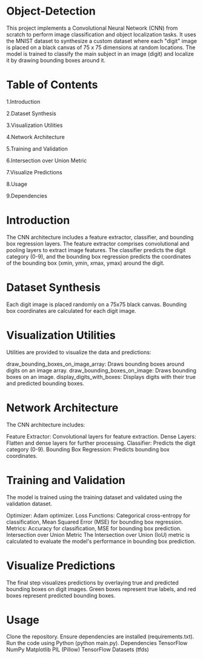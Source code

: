 # Object-Detection

This project implements a Convolutional Neural Network (CNN) from scratch to perform image classification and object localization tasks. It uses the MNIST dataset to synthesize a custom dataset where each "digit" image is placed on a black canvas of 75 x 75 dimensions at random locations. The model is trained to classify the main subject in an image (digit) and localize it by drawing bounding boxes around it.

# Table of Contents
1.Introduction

2.Dataset Synthesis

3.Visualization Utilities

4.Network Architecture

5.Training and Validation

6.Intersection over Union Metric

7.Visualize Predictions

8.Usage

9.Dependencies

# Introduction
The CNN architecture includes a feature extractor, classifier, and bounding box regression layers. The feature extractor comprises convolutional and pooling layers to extract image features. The classifier predicts the digit category (0-9), and the bounding box regression predicts the coordinates of the bounding box (xmin, ymin, xmax, ymax) around the digit.

# Dataset Synthesis
Each digit image is placed randomly on a 75x75 black canvas.
Bounding box coordinates are calculated for each digit image.
# Visualization Utilities
Utilities are provided to visualize the data and predictions:

draw_bounding_boxes_on_image_array: Draws bounding boxes around digits on an image array.
draw_bounding_boxes_on_image: Draws bounding boxes on an image.
display_digits_with_boxes: Displays digits with their true and predicted bounding boxes.
# Network Architecture
The CNN architecture includes:

Feature Extractor: Convolutional layers for feature extraction.
Dense Layers: Flatten and dense layers for further processing.
Classifier: Predicts the digit category (0-9).
Bounding Box Regression: Predicts bounding box coordinates.
# Training and Validation
The model is trained using the training dataset and validated using the validation dataset.

Optimizer: Adam optimizer.
Loss Functions: Categorical cross-entropy for classification, Mean Squared Error (MSE) for bounding box regression.
Metrics: Accuracy for classification, MSE for bounding box prediction.
Intersection over Union Metric
The Intersection over Union (IoU) metric is calculated to evaluate the model's performance in bounding box prediction.

# Visualize Predictions
The final step visualizes predictions by overlaying true and predicted bounding boxes on digit images. Green boxes represent true labels, and red boxes represent predicted bounding boxes.

# Usage
Clone the repository.
Ensure dependencies are installed (requirements.txt).
Run the code using Python (python main.py).
Dependencies
TensorFlow
NumPy
Matplotlib
PIL (Pillow)
TensorFlow Datasets (tfds)
